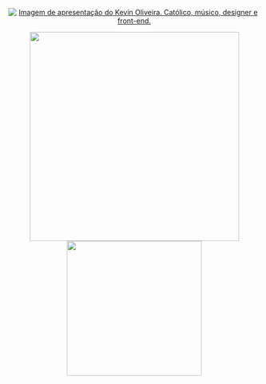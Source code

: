 <p align="center">
<a href="https://kevinoliveira.com.br/" target="_blank" title="Ver mais informações no meu site!"><img src="https://github.com/kvnol/kvnol/assets/3299130/39e7ea7a-f2a2-4957-90cd-7ad3a1ba552d" alt="Imagem de apresentação do Kevin Oliveira. Católico, músico, designer e front-end."></a>
</p>

<p align="center">
  <img src="https://github-readme-stats.vercel.app/api?username=kvnol&theme=dark&count_private=true&show_icons=true&title_color=4C42FF&icon_color=4C42FF&line_height=20" width="419">
  <img src="https://github-readme-stats.vercel.app/api/top-langs/?username=kvnol&theme=dark&layout=compact&show_icons=true&title_color=4C42FF&icon_color=4C42FF" width="270">
</p>
